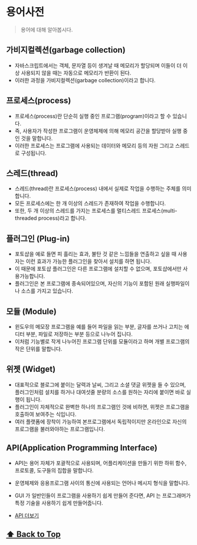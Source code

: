 # 용어사전

> 용어에 대해 알아봅시다.


## 가비지컬렉션(garbage collection)

* 자바스크립트에서는 객체, 문자열 등이 생겨날 때 메모리가 할당되며 이들이 더 이상 사용되지 않을 때는 자동으로 메모리가 반환이 된다.  
* 이러한 과정을 가비지컬렉션(garbage collection)이라고 합니다. 


## 프로세스(process)

* 프로세스(process)란 단순히 실행 중인 프로그램(program)이라고 할 수 있습니다.
* 즉, 사용자가 작성한 프로그램이 운영체제에 의해 메모리 공간을 할당받아 실행 중인 것을 말합니다.
* 이러한 프로세스는 프로그램에 사용되는 데이터와 메모리 등의 자원 그리고 스레드로 구성됩니다.


## 스레드(thread)

* 스레드(thread)란 프로세스(process) 내에서 실제로 작업을 수행하는 주체를 의미합니다.
* 모든 프로세스에는 한 개 이상의 스레드가 존재하여 작업을 수행합니다.
* 또한, 두 개 이상의 스레드를 가지는 프로세스를 멀티스레드 프로세스(multi-threaded process)라고 합니다.


## 플러그인 (Plug-in)

* 포토샵을 예로 들면 피 흘리는 효과, 불탄 것 같은 느낌들을 연출하고 싶을 때 사용자는 이런 효과가 가능한 플러그인을 찾아서 설치를 하면 됩니다.  
* 이 때문에 포토샵 플러그인은 다른 프로그램에 설치할 수 없으며, 포토샵에서만 사용가능합니다.  
* 플러그인은 본 프로그램에 종속되어있으며, 자신의 기능이 포함된 원래 실행파일이나 소스를 가지고 있습니다.


## 모듈 (Module)

* 윈도우의 메모장 프로그램을 예를 들어 파일을 읽는 부분, 글자를 쓰거나 고치는 에디터 부분, 파일로 저장하는 부분 등으로 나누어 집니다.  
* 이처럼 기능별로 작게 나누어진 프로그램 단위를 모듈이라고 하며 개별 프로그램의 작은 단위를 말합니다.


## 위젯 (Widget)

* 대표적으로 블로그에 붙이는 달력과 날씨, 그리고 소셜 댓글 위젯을 들 수 있으며, 플러그인처럼 설치를 하거나 대여섯줄 분량의 소스를 원하는 자리에 붙이면 바로 실행이 됩니다. 
* 플러그인이 자체적으로 완벽한 하나의 프로그램인 것에 비하면, 위젯은 프로그램을 호출하여 보여주는 식입니다.
* 여러 플랫폼에 장착이 가능하여 본프로그램에서 독립적이지만 온라인으로 자신의 프로그램을 불러와야하는 프로그램입니다.


## API(Application Programming Interface)

* API는 용어 자체가 포괄적으로 사용되며, 어플리케이션을 만들기 위한 하위 함수, 프로토콜, 도구들의 집합을 말합니다. 
* 운영체제와 응용프로그램 사이의 통신에 사용되는 언어나 메시지 형식을 말합니다.
* GUI 가 일반인들이 프로그램을 사용하기 쉽게 만들어 준다면, API 는 프로그래머가 특정 기술을 사용하기 쉽게 만들어줍니다.

* [API 더보기](/theory/01_API.md)





 **[⬆  Back to Top](#용어사전)**
---


